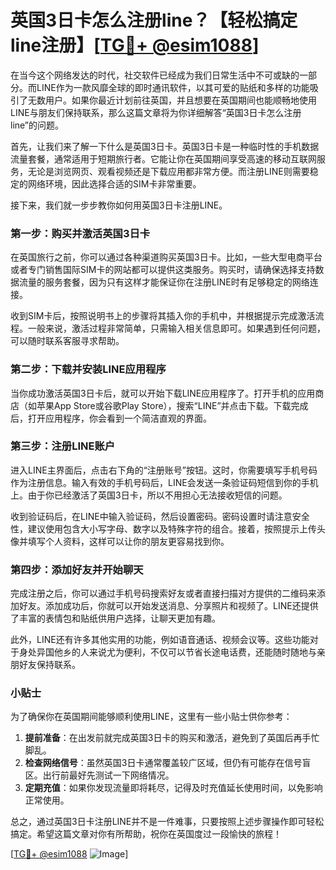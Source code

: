 # 英国3日卡怎么注册line？【轻松搞定line注册】[[TG💪+ @esim1088](https://t.me/s/esim1088)]

在当今这个网络发达的时代，社交软件已经成为我们日常生活中不可或缺的一部分。而LINE作为一款风靡全球的即时通讯软件，以其可爱的贴纸和多样的功能吸引了无数用户。如果你最近计划前往英国，并且想要在英国期间也能顺畅地使用LINE与朋友们保持联系，那么这篇文章将为你详细解答“英国3日卡怎么注册line”的问题。

首先，让我们来了解一下什么是英国3日卡。英国3日卡是一种临时性的手机数据流量套餐，通常适用于短期旅行者。它能让你在英国期间享受高速的移动互联网服务，无论是浏览网页、观看视频还是下载应用都非常方便。而注册LINE则需要稳定的网络环境，因此选择合适的SIM卡非常重要。

接下来，我们就一步步教你如何用英国3日卡注册LINE。

### 第一步：购买并激活英国3日卡

在英国旅行之前，你可以通过各种渠道购买英国3日卡。比如，一些大型电商平台或者专门销售国际SIM卡的网站都可以提供这类服务。购买时，请确保选择支持数据流量的服务套餐，因为只有这样才能保证你在注册LINE时有足够稳定的网络连接。

收到SIM卡后，按照说明书上的步骤将其插入你的手机中，并根据提示完成激活流程。一般来说，激活过程非常简单，只需输入相关信息即可。如果遇到任何问题，可以随时联系客服寻求帮助。

### 第二步：下载并安装LINE应用程序

当你成功激活英国3日卡后，就可以开始下载LINE应用程序了。打开手机的应用商店（如苹果App Store或谷歌Play Store），搜索“LINE”并点击下载。下载完成后，打开应用程序，你会看到一个简洁直观的界面。

### 第三步：注册LINE账户

进入LINE主界面后，点击右下角的“注册账号”按钮。这时，你需要填写手机号码作为注册信息。输入有效的手机号码后，LINE会发送一条验证码短信到你的手机上。由于你已经激活了英国3日卡，所以不用担心无法接收短信的问题。

收到验证码后，在LINE中输入验证码，然后设置密码。密码设置时请注意安全性，建议使用包含大小写字母、数字以及特殊字符的组合。接着，按照提示上传头像并填写个人资料，这样可以让你的朋友更容易找到你。

### 第四步：添加好友并开始聊天

完成注册之后，你可以通过手机号码搜索好友或者直接扫描对方提供的二维码来添加好友。添加成功后，你就可以开始发送消息、分享照片和视频了。LINE还提供了丰富的表情包和贴纸供用户选择，让聊天更加有趣。

此外，LINE还有许多其他实用的功能，例如语音通话、视频会议等。这些功能对于身处异国他乡的人来说尤为便利，不仅可以节省长途电话费，还能随时随地与亲朋好友保持联系。

### 小贴士

为了确保你在英国期间能够顺利使用LINE，这里有一些小贴士供你参考：

1. **提前准备**：在出发前就完成英国3日卡的购买和激活，避免到了英国后再手忙脚乱。
2. **检查网络信号**：虽然英国3日卡通常覆盖较广区域，但仍有可能存在信号盲区。出行前最好先测试一下网络情况。
3. **定期充值**：如果你发现流量即将耗尽，记得及时充值延长使用时间，以免影响正常使用。

总之，通过英国3日卡注册LINE并不是一件难事，只要按照上述步骤操作即可轻松搞定。希望这篇文章对你有所帮助，祝你在英国度过一段愉快的旅程！

[[TG💪+ @esim1088](https://t.me/s/esim1088) ![Image](https://i.postimg.cc/4NQfJmqS/Snipaste-2025-05-13-00-14-12.png)]